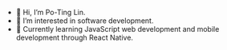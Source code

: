 - 👋 Hi, I’m Po-Ting Lin.
- 👀 I’m interested in software development.
- 🌱 Currently learning JavaScript web development and mobile development through React Native.

<!---
PTLin84/PTLin84 is a ✨ special ✨ repository because its `README.md` (this file) appears on your GitHub profile.
You can click the Preview link to take a look at your changes.
--->
